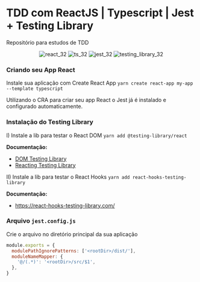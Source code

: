 # TDD com ReactJS | Typescript | Jest + Testing Library
Repositório para estudos de TDD

<div align="center">
  
![react_32](https://user-images.githubusercontent.com/4163340/139123716-da45c265-1b94-412c-8a1c-3bc86f393869.png)
![ts_32](https://user-images.githubusercontent.com/4163340/139123802-6ad0a212-1114-43f3-88aa-9975bb1b2660.png)
![jest_32](https://user-images.githubusercontent.com/4163340/139122285-877bf573-9f57-472d-9f79-92e92ced233f.png)
![testing_library_32](https://user-images.githubusercontent.com/4163340/139123134-e6a4c480-87a6-4a46-83eb-e74b02dd98cc.png)
</div>

### Criando seu App React
Instale sua aplicação com Create React App `yarn create react-app my-app --template typescript`

Utilizando o CRA para criar seu app React o Jest já é instalado e configurado automaticamente.

### Instalação do Testing Library

I) Instale a lib para testar o React DOM `yarn add @testing-library/react`

**Documentação:**
  - [DOM Testing Library](https://testing-library.com/docs/dom-testing-library/intro)
  - [Reacting Testing Library](https://testing-library.com/docs/react-testing-library/intro/)


II) Instale a lib para testar o React Hooks `yarn add react-hooks-testing-library`

**Documentação:**
  - https://react-hooks-testing-library.com/


### Arquivo `jest.config.js`
Crie o arquivo no diretório principal da sua aplicação
```js
module.exports = {
  modulePathIgnorePatterns: ['<rootDir>/dist/'],
  moduleNameMapper: {
    '@/(.*)': '<rootDir>/src/$1',
  },
}
```
